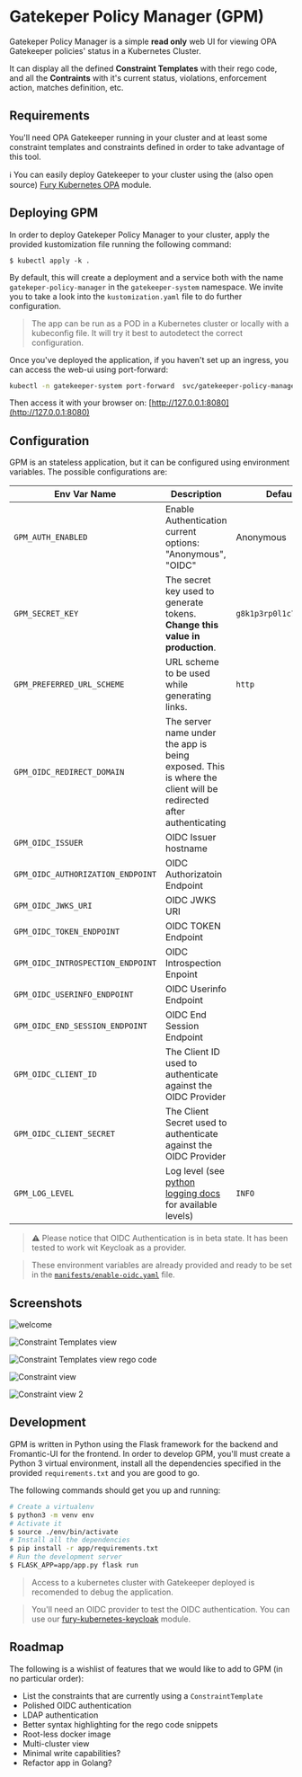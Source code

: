 # Gatekeper Policy Manager (GPM)

Gatekeper Policy Manager is a simple **read only** web UI for viewing OPA Gatekeeper policies' status in a Kubernetes Cluster.

It can display all the defined **Constraint Templates** with their rego code, and all the **Contraints** with it's current status, violations, enforcement action, matches definition, etc.

## Requirements

You'll need OPA Gatekeeper running in your cluster and at least some constraint templates and constraints defined in order to take advantage of this tool.

ℹ You can easily deploy Gatekeeper to your cluster using the (also open source) [Fury Kubernetes OPA](https://github.com/sighupio/fury-kubernetes-opa) module.

## Deploying GPM

In order to deploy Gatekeper Policy Manager to your cluster, apply the provided kustomization file running the following command:

```shell
$ kubectl apply -k .
```

By default, this will create a deployment and a service both with the name `gatekeper-policy-manager` in the `gatekeeper-system` namespace. We invite you to take a look into the `kustomization.yaml` file to do further configuration.

> The app can be run as a POD in a Kubernetes cluster or locally with a kubeconfig file. It will try it best to autodetect the correct configuration.

Once you've deployed the application, if you haven't set up an ingress, you can access the web-ui using port-forward:

```bash
kubectl -n gatekeeper-system port-forward  svc/gatekeeper-policy-manager 8080:80
````

Then access it with your browser on: [http://127.0.0.1:8080](http://127.0.0.1:8080)

## Configuration

GPM is an stateless application, but it can be configured using environment variables. The possible configurations are:

Env Var Name | Description | Default
-------------|-------------|--------
`GPM_AUTH_ENABLED` | Enable Authentication current options: "Anonymous", "OIDC" | Anonymous
`GPM_SECRET_KEY` | The secret key used to generate tokens. **Change this value in production**. | `g8k1p3rp0l1c7m4n4g3r`
`GPM_PREFERRED_URL_SCHEME` | URL scheme to be used while generating links. | `http`
`GPM_OIDC_REDIRECT_DOMAIN` | The server name under the app is being exposed. This is where the client will be redirected after authenticating |
`GPM_OIDC_ISSUER` | OIDC Issuer hostname |
`GPM_OIDC_AUTHORIZATION_ENDPOINT` | OIDC Authorizatoin Endpoint |
`GPM_OIDC_JWKS_URI` | OIDC JWKS URI |
`GPM_OIDC_TOKEN_ENDPOINT` | OIDC TOKEN Endpoint |
`GPM_OIDC_INTROSPECTION_ENDPOINT` | OIDC Introspection Enpoint |
`GPM_OIDC_USERINFO_ENDPOINT` | OIDC Userinfo Endpoint |
`GPM_OIDC_END_SESSION_ENDPOINT` | OIDC End Session Endpoint |
`GPM_OIDC_CLIENT_ID` | The Client ID used to authenticate against the OIDC Provider |
`GPM_OIDC_CLIENT_SECRET` | The Client Secret used to authenticate against the OIDC Provider |
`GPM_LOG_LEVEL` | Log level (see [python logging docs](https://docs.python.org/2/library/logging.html#levels) for available levels) | `INFO`

> ⚠️ Please notice that OIDC Authentication is in beta state. It has been tested to work wit Keycloak as a provider.

> These environment variables are already provided and ready to be set in the [`manifests/enable-oidc.yaml`](manifests/enable-oidc.yaml) file.

## Screenshots

![welcome](screenshots/01-home.png)

![Constraint Templates view](screenshots/02-constrainttemplates.png)

![Constraint Templates view rego code](screenshots/03-constrainttemplates.png)

![Constraint view](screenshots/04-constraints.png)

![Constraint view 2](screenshots/05-constraints.png)

## Development

GPM is written in Python using the Flask framework for the backend and Fromantic-UI for the frontend. In order to develop GPM, you'll must create a Python 3 virtual environment, install all the dependencies specified in the provided `requirements.txt` and you are good to go.

The following commands should get you up and running:

```bash
# Create a virtualenv
$ python3 -m venv env
# Activate it
$ source ./env/bin/activate
# Install all the dependencies
$ pip install -r app/requirements.txt
# Run the development server
$ FLASK_APP=app/app.py flask run
```

> Access to a kubernetes cluster with Gatekeeper deployed is recomended to debug the application.

> You'll need an OIDC provider to test the OIDC authentication. You can use our [fury-kubernetes-keycloak](https://github.com/sighupio/fury-kubernetes-keycloak) module.

## Roadmap

The following is a wishlist of features that we would like to add to GPM (in no particular order):

- List the constraints that are currently using a `ConstraintTemplate`
- Polished OIDC authentication
- LDAP authentication
- Better syntax highlighting for the rego code snippets
- Root-less docker image
- Multi-cluster view
- Minimal write capabilities?
- Refactor app in Golang?
